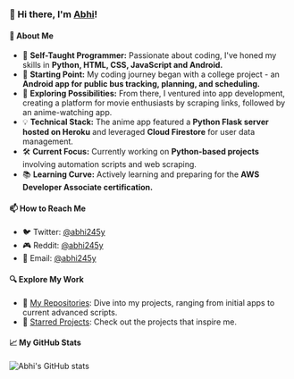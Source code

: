 
### 👋 Hi there, I'm [Abhi](https://github.com/abhi245y)!

#### 🚀 About Me
- 🌱 **Self-Taught Programmer:** Passionate about coding, I've honed my skills in **Python, HTML, CSS, JavaScript and Android.**
- 📱 **Starting Point:** My coding journey began with a college project - an **Android app for public bus tracking, planning, and scheduling.**
- 🎥 **Exploring Possibilities:** From there, I ventured into app development, creating a platform for movie enthusiasts by scraping links, followed by an anime-watching app.
- 💡 **Technical Stack:** The anime app featured a **Python Flask server hosted on Heroku** and leveraged **Cloud Firestore** for user data management.
- 🛠️ **Current Focus:** Currently working on **Python-based projects** involving automation scripts and web scraping.
- 📚 **Learning Curve:** Actively learning and preparing for the **AWS Developer Associate certification.**

#### 📫 How to Reach Me
- 🐦 Twitter: [@abhi245y](https://twitter.com/abhi245y)
- 🎮 Reddit: [@abhi245y](https://www.reddit.com/user/abhi245y)
- 📧 Email: [@abhi245y](admin@arlp.live)
  
#### 🔍 Explore My Work
- 📁 [My Repositories](https://github.com/abhi245y?tab=repositories): Dive into my projects, ranging from initial apps to current advanced scripts.
- 🌟 [Starred Projects](https://github.com/abhi245y?tab=stars): Check out the projects that inspire me.

#### 📈 My GitHub Stats
![Abhi's GitHub stats](https://github-readme-stats.vercel.app/api?username=abhi245y&rank_icon=github&show_icons=true&theme=radical)
